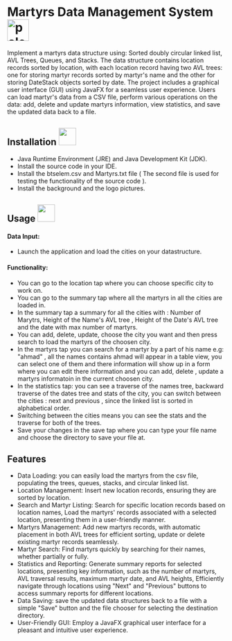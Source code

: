 # Martyrs Data Management System <img src="https://www.flagsonline.it/uploads/2016-6-6/1200-0/palestine.jpg" alt="palestine flag" width="50">

Implement a martyrs data structure using: Sorted doubly circular linked list, AVL Trees, Queues, and Stacks. The data structure contains location records sorted by location, with each location record having two AVL trees: one for storing martyr records sorted by martyr's name and the other for storing DateStack objects sorted by date. The project includes a graphical user interface (GUI) using JavaFX for a seamless user experience. Users can load martyr's data from a CSV file, perform various operations on the data: add, delete and update martyrs information, view statistics, and save the updated data back to a file.

## Installation <img src="https://github.com/MotasemNabeelAli/Palestine_Martyrs_Organizer/assets/97013908/2899a7a2-b3e8-4695-91aa-0c8b722cc87f" width="40">

- Java Runtime Environment (JRE) and Java Development Kit (JDK).
- Install the source code in your IDE.
- Install the btselem.csv and Martyrs.txt file ( The second file is used for testing the functionality of the source code ).
- Install the background and the logo pictures.

## Usage <img src="https://github.com/MotasemNabeelAli/Palestine_Martyrs_Organizer/assets/97013908/249180b1-fb2d-461f-94ca-aeb5ecbb21b6" width="40">

#### Data Input:
- Launch the application and load the cities on your datastructure.
#### Functionality:
- You can go to the location tap where you can choose specific city to work on.
- You can go to the summary tap where all the martyrs in all the cities are loaded in.
- In the summary tap a summary for all the cities with : Number of Marytrs, Height of the Name's AVL tree , Height of the Date's AVL tree and the date with max number of martyrs.
- You can add, delete, update, choose the city you want and then press search to load the martyrs of the choosen city.
- In the martyrs tap you can search for a martyr by a part of his name e.g: "ahmad" , all the names contains ahmad will appear in a table view, you can select one of them and there information will show up in a form where you can edit there information and you can add, delete , update a martyrs informatoin in the current choosen city.
- In the statistics tap: you can see a traverse of the names tree, backward traverse of the dates tree and stats of the city, you can switch between the cities : next and previous , since the linked list is sorted in alphabetical order.
- Switching between the cities means you can see the stats and the traverse for both of the trees.
- Save your changes in the save tap where you can type your file name and choose the directory to save your file at.

## Features

- Data Loading: you can easily load the martyrs from the csv file, populating the trees, queues, stacks, and circular linked list.
- Location Management: Insert new location records, ensuring they are sorted by location.
- Search and Martyr Listing: Search for specific location records based on location names, Load the martyrs' records associated with a selected location, presenting them in a user-friendly manner.
- Martyrs Management: Add new martyrs records, with automatic placement in both AVL trees for efficient sorting, update or delete existing martyr records seamlessly.
- Martyr Search: Find martyrs quickly by searching for their names, whether partially or fully.
- Statistics and Reporting: Generate summary reports for selected locations, presenting key information, such as the number of martyrs, AVL traversal results, maximum martyr date, and AVL heights, Efficiently navigate through locations using "Next" and "Previous" buttons to access summary reports for different locations.
- Data Saving: save the updated data structures back to a file with a simple "Save" button and the file chooser for selecting the destination directory.
- User-Friendly GUI: Employ a JavaFX graphical user interface for a pleasant and intuitive user experience.

